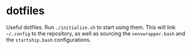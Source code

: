# dotfiles

Useful dotfiles.
Run
`./initialize.sh`
to start using them.
This will link
`~/.config`
to the repository,
as well as sourcing the
`venvwrapper.bash`
and the
`startship.bash`
configurations.
